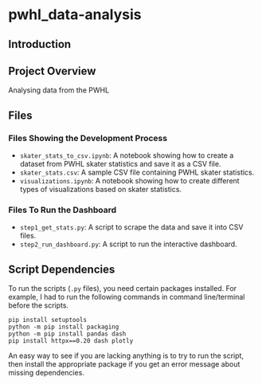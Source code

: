 # pwhl_data-analysis

## Introduction

## Project Overview

Analysing data from the PWHL

## Files

### Files Showing the Development Process

* `skater_stats_to_csv.ipynb`: A notebook showing how to create a dataset from PWHL skater statistics and save it as a CSV file.
* `skater_stats.csv`: A sample CSV file containing PWHL skater statistics.
* `visualizations.ipynb`: A notebook showing how to create different types of visualizations based on skater statistics.

### Files To Run the Dashboard

* `step1_get_stats.py`: A script to scrape the data and save it into CSV files.
* `step2_run_dashboard.py`: A script to run the interactive dashboard.

## Script Dependencies

To run the scripts (`.py` files), you need certain packages installed. For example, I had to run the following commands in command line/terminal before the scripts.

```
pip install setuptools
python -m pip install packaging
python -m pip install pandas dash
pip install httpx==0.20 dash plotly
```

An easy way to see if you are lacking anything is to try to run the script, then install the appropriate package if you get an error message about missing dependencies.